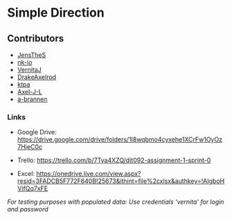 # Simple Direction

## Contributors

- [JensTheS](https://github.com/JensTheS)
- [nk-io](https://github.com/nk-io)
- [VernitaJ](https://github.com/VernitaJ)
- [DrakeAxelrod](https://github.com/DrakeAxelrod)
- [ktpa](https://github.com/ktpa)
- [Axel-J-L](https://github.com/Axel-J-L)
- [a-brannen](https://github.com/a-brannen)

### Links

* Google Drive: https://drive.google.com/drive/folders/1l8wqbmo4cyxehe1XCrFw1OyOz7HjeC0c

* Trello: https://trello.com/b/7Tya4XZQ/dit092-assignment-1-sprint-0

* Excel: https://onedrive.live.com/view.aspx?resid=3FADCB5F772F640B!25673&ithint=file%2cxlsx&authkey=!AIgboHVifQq7xFE

*For testing purposes with populated data: 
Use credentials 'vernita' for login and password*
